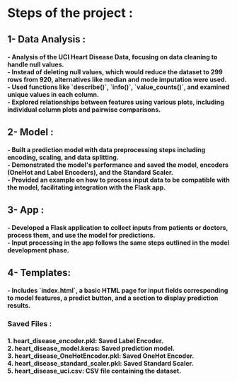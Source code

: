 <h1>Steps of the project :</h1>

<h2>1- Data Analysis :</h2>
<h4>
  - Analysis of the UCI Heart Disease Data, focusing on data cleaning to handle null values. <br>
  - Instead of deleting null values, which would reduce the dataset to 299 rows from 920, alternatives like median and mode imputation were used. <br>
  - Used functions like `describe()`, `info()`, `value_counts()`, and examined unique values in each column. <br>
  - Explored relationships between features using various plots, including individual column plots and pairwise comparisons.
</h4>

<h2>2- Model :</h2>
<h4>
  - Built a prediction model with data preprocessing steps including encoding, scaling, and data splitting. <br>
  - Demonstrated the model's performance and saved the model, encoders (OneHot and Label Encoders), and the Standard Scaler. <br>
  - Provided an example on how to process input data to be compatible with the model, facilitating integration with the Flask app.
</h4>

<h2>3- App :</h2>
<h4>
  - Developed a Flask application to collect inputs from patients or doctors, process them, and use the model for predictions. <br>
  - Input processing in the app follows the same steps outlined in the model development phase.
</h4>

<h2>4- Templates:</h2>
<h4>
  - Includes `index.html`, a basic HTML page for input fields corresponding to model features, a predict button, and a section to display prediction results.
</h4>

<h3>Saved Files :</h3>
<h4>
  1. <strong>heart_disease_encoder.pkl</strong>: Saved Label Encoder. <br>
  2. <strong>heart_disease_model.keras</strong>: Saved prediction model. <br>
  3. <strong>heart_disease_OneHotEncoder.pkl</strong>: Saved OneHot Encoder. <br>
  4. <strong>heart_disease_standard_scaler.pkl</strong>: Saved Standard Scaler. <br>
  5. <strong>heart_disease_uci.csv</strong>: CSV file containing the dataset.
</h4>
